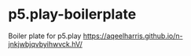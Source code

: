 # p5.play-boilerplate
Boiler plate for p5.play
https://aqeelharris.github.io/n-jnkjwbjqvbyihwvck.hV/
